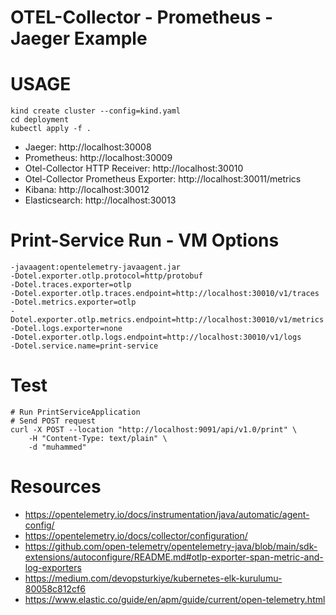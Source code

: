
# OTEL-Collector - Prometheus - Jaeger Example

# USAGE
```
kind create cluster --config=kind.yaml
cd deployment
kubectl apply -f .
```

* Jaeger: http://localhost:30008
* Prometheus: http://localhost:30009
* Otel-Collector HTTP Receiver: http://localhost:30010
* Otel-Collector Prometheus Exporter: http://localhost:30011/metrics
* Kibana: http://localhost:30012
* Elasticsearch: http://localhost:30013


# Print-Service Run - VM Options 
```
-javaagent:opentelemetry-javaagent.jar
-Dotel.exporter.otlp.protocol=http/protobuf
-Dotel.traces.exporter=otlp
-Dotel.exporter.otlp.traces.endpoint=http://localhost:30010/v1/traces
-Dotel.metrics.exporter=otlp
-Dotel.exporter.otlp.metrics.endpoint=http://localhost:30010/v1/metrics
-Dotel.logs.exporter=none
-Dotel.exporter.otlp.logs.endpoint=http://localhost:30010/v1/logs
-Dotel.service.name=print-service
```

# Test
```
# Run PrintServiceApplication
# Send POST request
curl -X POST --location "http://localhost:9091/api/v1.0/print" \
    -H "Content-Type: text/plain" \
    -d "muhammed"
```

# Resources

* https://opentelemetry.io/docs/instrumentation/java/automatic/agent-config/
* https://opentelemetry.io/docs/collector/configuration/
* https://github.com/open-telemetry/opentelemetry-java/blob/main/sdk-extensions/autoconfigure/README.md#otlp-exporter-span-metric-and-log-exporters
* https://medium.com/devopsturkiye/kubernetes-elk-kurulumu-80058c812cf6
* https://www.elastic.co/guide/en/apm/guide/current/open-telemetry.html